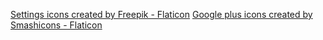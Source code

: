 ﻿[Settings icons created by Freepik - Flaticon](https://www.flaticon.com/free-icons/settings "settings icons")
[Google plus icons created by Smashicons - Flaticon](https://www.flaticon.com/free-icons/google-plus "google plus icons")